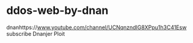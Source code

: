 # ddos-web-by-dnan
dnanhttps://www.youtube.com/channel/UCNqnzndIG8XPpu1h3C41Esw
subscribe Dnanjer Ploit 
